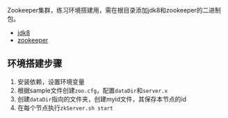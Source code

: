 Zookeeper集群，练习环境搭建用，需在根目录添加jdk8和zookeeper的二进制包。

- [jdk8](https://mirrors.tuna.tsinghua.edu.cn/AdoptOpenJDK/8/jdk/x64/linux/OpenJDK8U-jdk_x64_linux_hotspot_8u322b06.tar.gz)
- [zookeeper](https://mirrors.tuna.tsinghua.edu.cn/apache/zookeeper/zookeeper-3.5.9/apache-zookeeper-3.5.9-bin.tar.gz)

## 环境搭建步骤

1. 安装依赖，设置环境变量
2. 根据sample文件创建`zoo.cfg`，配置`dataDir`和`server.x`
3. 创建`dataDir`指向的文件夹，创建myid文件，其保存本节点的id
4. 在每个节点执行`zkServer.sh start`
